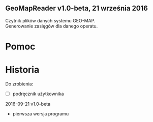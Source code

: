 GeoMapReader v1.0-beta, 21 września 2016
---
Czytnik plików danych systemu GEO-MAP.  
Generowanie zasięgów dla danego operatu.  

# Pomoc

# Historia

Do zrobienia:

- [ ] podręcznik użytkownika

2016-09-21 v1.0-beta

* pierwsza wersja programu
